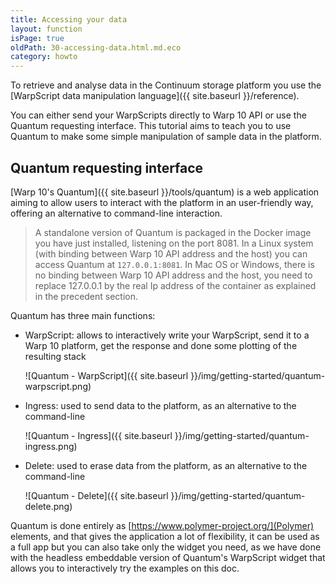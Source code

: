 ```yaml
---
title: Accessing your data
layout: function
isPage: true
oldPath: 30-accessing-data.html.md.eco
category: howto
---
```



To retrieve and analyse data in the Continuum storage platform you use the [WarpScript data manipulation language]({{ site.baseurl }}/reference).

You can either send your WarpScripts directly to Warp 10 API or use the Quantum requesting interface. This tutorial aims to teach you to use Quantum to make some simple manipulation of sample data in the platform.

## Quantum requesting interface ##
[Warp 10's Quantum]({{ site.baseurl }}/tools/quantum) is a web application aiming to allow users to interact with the platform in an user-friendly way, offering an alternative to command-line interaction.

> A standalone version of Quantum is packaged in the Docker image you have just installed, listening on the port 8081. In a Linux system (with binding between Warp 10 API address and the host) you can access Quantum at `127.0.0.1:8081`. In Mac OS or Windows, there is no binding between Warp 10 API address and the host, you need to replace 127.0.0.1 by the real Ip address of the container as explained in the precedent section.

Quantum has three main functions:

* WarpScript: allows to interactively write your WarpScript, send it to a Warp 10 platform, get the response and done some plotting of the resulting stack

  ![Quantum - WarpScript]({{ site.baseurl }}/img/getting-started/quantum-warpscript.png)

* Ingress: used to send data to the platform, as an alternative to the command-line

  ![Quantum - Ingress]({{ site.baseurl }}/img/getting-started/quantum-ingress.png)

* Delete: used to erase data from the platform, as an alternative to the command-line

  ![Quantum - Delete]({{ site.baseurl }}/img/getting-started/quantum-delete.png)


Quantum is done entirely as [https://www.polymer-project.org/](Polymer) elements, and that gives the application a lot of flexibility, it can be used as a full app but you can also take only the widget you need, as we have done with the headless embeddable version of Quantum's WarpScript widget that allows you to interactively try the examples on this doc.
